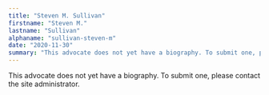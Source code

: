 ```yaml
---
title: "Steven M. Sullivan"
firstname: "Steven M."
lastname: "Sullivan"
alphaname: "sullivan-steven-m"
date: "2020-11-30"
summary: "This advocate does not yet have a biography. To submit one, please contact the site administrator."
---
```

This advocate does not yet have a biography. To submit one, please contact the site administrator.


